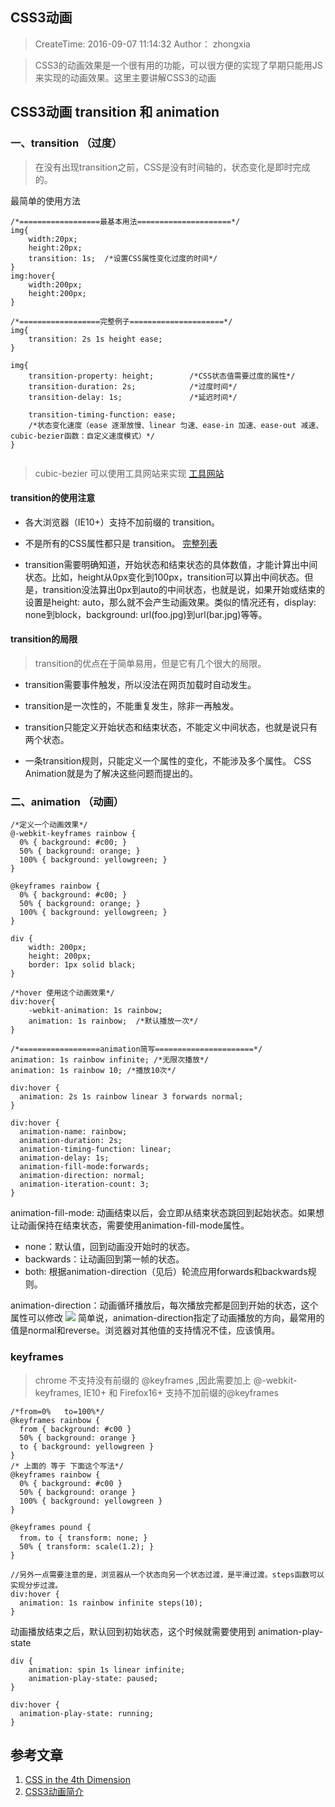 ## CSS3动画
>CreateTime: 2016-09-07 11:14:32
>Author： zhongxia

> CSS3的动画效果是一个很有用的功能，可以很方便的实现了早期只能用JS来实现的动画效果。这里主要讲解CSS3的动画

## CSS3动画 transition 和 animation
### 一、transition （过度）
>在没有出现transition之前，CSS是没有时间轴的，状态变化是即时完成的。

最简单的使用方法
```
/*==================最基本用法=====================*/
img{
    width:20px;
    height:20px;
    transition: 1s;  /*设置CSS属性变化过度的时间*/
}
img:hover{
    width:200px;
    height:200px;
}

/*==================完整例子=====================*/
img{
    transition: 2s 1s height ease;  
}

img{
    transition-property: height;        /*CSS状态值需要过度的属性*/
    transition-duration: 2s;            /*过度时间*/
    transition-delay: 1s;               /*延迟时间*/

    transition-timing-function: ease;   
    /*状态变化速度（ease 逐渐放慢、linear 匀速、ease-in 加速、ease-out 减速、cubic-bezier函数：自定义速度模式）*/
}


```

>cubic-bezier 可以使用工具网站来实现 [工具网站](http://cubic-bezier.com/)

#### transition的使用注意

- 各大浏览器（IE10+）支持不加前缀的 transition。

- 不是所有的CSS属性都只是 transition。 [完整列表](http://oli.jp/2010/css-animatable-properties/)

- transition需要明确知道，开始状态和结束状态的具体数值，才能计算出中间状态。比如，height从0px变化到100px，transition可以算出中间状态。但是，transition没法算出0px到auto的中间状态，也就是说，如果开始或结束的设置是height: auto，那么就不会产生动画效果。类似的情况还有，display: none到block，background: url(foo.jpg)到url(bar.jpg)等等。


#### transition的局限
>transition的优点在于简单易用，但是它有几个很大的局限。

- transition需要事件触发，所以没法在网页加载时自动发生。

- transition是一次性的，不能重复发生，除非一再触发。

- transition只能定义开始状态和结束状态，不能定义中间状态，也就是说只有两个状态。

- 一条transition规则，只能定义一个属性的变化，不能涉及多个属性。
CSS Animation就是为了解决这些问题而提出的。


### 二、animation （动画）

```
/*定义一个动画效果*/
@-webkit-keyframes rainbow {
  0% { background: #c00; }
  50% { background: orange; }
  100% { background: yellowgreen; }
}

@keyframes rainbow {
  0% { background: #c00; }
  50% { background: orange; }
  100% { background: yellowgreen; }
}

div {
    width: 200px;
    height: 200px;
    border: 1px solid black;
}

/*hover 使用这个动画效果*/
div:hover{
    -webkit-animation: 1s rainbow; 
    animation: 1s rainbow;  /*默认播放一次*/
} 
```


```
/*==================animation简写======================*/
animation: 1s rainbow infinite; /*无限次播放*/
animation: 1s rainbow 10; /*播放10次*/

div:hover {
  animation: 2s 1s rainbow linear 3 forwards normal;
}

div:hover {
  animation-name: rainbow;
  animation-duration: 2s;
  animation-timing-function: linear;
  animation-delay: 1s;
  animation-fill-mode:forwards;
  animation-direction: normal; 
  animation-iteration-count: 3;
}

```
animation-fill-mode: 动画结束以后，会立即从结束状态跳回到起始状态。如果想让动画保持在结束状态，需要使用animation-fill-mode属性。

- none：默认值，回到动画没开始时的状态。
- backwards：让动画回到第一帧的状态。
- both: 根据animation-direction（见后）轮流应用forwards和backwards规则。

animation-direction：动画循环播放后，每次播放完都是回到开始的状态，这个属性可以修改
![](http://image.beekka.com/blog/201402/bg2014021401.png)
简单说，animation-direction指定了动画播放的方向，最常用的值是normal和reverse。浏览器对其他值的支持情况不佳，应该慎用。

### keyframes
> chrome 不支持没有前缀的 @keyframes ,因此需要加上 @-webkit-keyframes, IE10+ 和 Firefox16+ 支持不加前缀的@keyframes


```
/*from=0%   to=100%*/
@keyframes rainbow {
  from { background: #c00 }
  50% { background: orange }
  to { background: yellowgreen }
}
/* 上面的 等于 下面这个写法*/
@keyframes rainbow {
  0% { background: #c00 }
  50% { background: orange }
  100% { background: yellowgreen }
}

@keyframes pound {
  from，to { transform: none; }
  50% { transform: scale(1.2); }
}

//另外一点需要注意的是，浏览器从一个状态向另一个状态过渡，是平滑过渡。steps函数可以实现分步过渡。
div:hover {
  animation: 1s rainbow infinite steps(10);
}
```

动画播放结束之后，默认回到初始状态，这个时候就需要使用到 animation-play-state 
```
div {
    animation: spin 1s linear infinite;
    animation-play-state: paused;
}

div:hover {
  animation-play-state: running;
}

```

## 参考文章
1. [CSS in the 4th Dimension](http://2013.jsconf.asia/blog/2013/10/31/jsconfasia-2013-lea-verou-css-in-the-4th-dimension-not-your-daddys-css-animations)
2. [CSS3动画简介](http://www.ruanyifeng.com/blog/2014/02/css_transition_and_animation.html)
